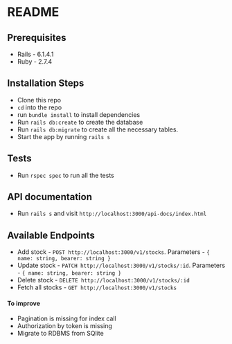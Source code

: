 # README

## Prerequisites

* Rails - 6.1.4.1
* Ruby - 2.7.4

## Installation Steps
* Clone this repo
* `cd` into the repo
* run `bundle install` to install dependencies
* Run  `rails db:create` to create the database
* Run `rails db:migrate` to create all the  necessary tables.
* Start the app by running `rails s`

## Tests
* Run `rspec spec` to run all the tests

## API documentation
* Run `rails s` and visit `http://localhost:3000/api-docs/index.html`

## Available Endpoints

* Add stock - `POST http://localhost:3000/v1/stocks`. Parameters - `{ name: string, bearer: string }`
* Update stock - `PATCH http://localhost:3000/v1/stocks/:id`. Parameters - `{ name: string, bearer: string }`
* Delete stock - `DELETE http://localhost:3000/v1/stocks/:id`
* Fetch all stocks - `GET http://localhost:3000/v1/stocks`


#### To improve

- Pagination is missing for index call
- Authorization by token is missing
- Migrate to RDBMS from SQlite